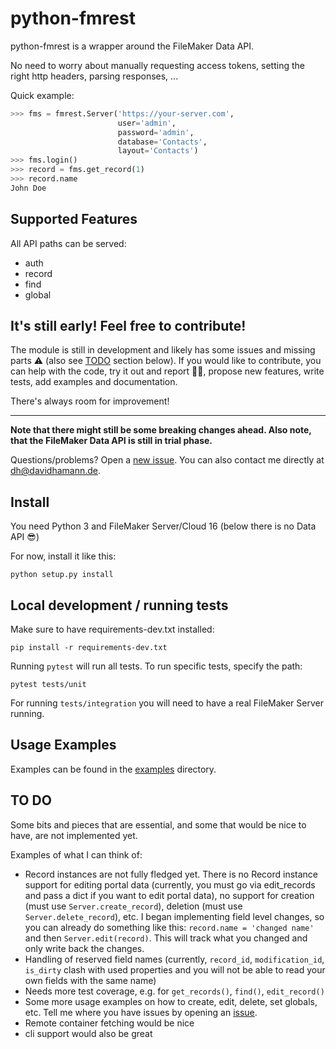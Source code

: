 # python-fmrest

python-fmrest is a wrapper around the FileMaker Data API.

No need to worry about manually requesting access tokens, setting the right http headers, parsing responses, ...

Quick example:

```python
>>> fms = fmrest.Server('https://your-server.com',
                        user='admin',
                        password='admin',
                        database='Contacts',
                        layout='Contacts')
>>> fms.login()
>>> record = fms.get_record(1)
>>> record.name
John Doe
```

## Supported Features

All API paths can be served:

- auth
- record
- find
- global

## It's still early! Feel free to contribute!

The module is still in development and likely has some issues and missing parts ⚠️ (also see [TODO](#to-do) section below). If you would like to contribute, you can help with the code, try it out and report 🐞🐞, propose new features, write tests, add examples and documentation.

There's always room for improvement!

---

**Note that there might still be some breaking changes ahead. Also note, that the FileMaker Data API is still in trial phase.**

Questions/problems? Open a [new issue](https://github.com/davidhamann/python-fmrest/issues). You can also contact me directly at dh@davidhamann.de.

## Install

You need Python 3 and FileMaker Server/Cloud 16 (below there is no Data API 😎)

For now, install it like this:

```
python setup.py install
```

## Local development / running tests

Make sure to have requirements-dev.txt installed:

```
pip install -r requirements-dev.txt
```

Running `pytest` will run all tests. To run specific tests, specify the path:

```
pytest tests/unit
```

For running `tests/integration` you will need to have a real FileMaker Server running.

## Usage Examples

Examples can be found in the [examples](https://github.com/davidhamann/python-fmrest/tree/master/examples) directory.

## TO DO
<a id="to-do"></a>

Some bits and pieces that are essential, and some that would be nice to have, are not implemented yet.

Examples of what I can think of:

- Record instances are not fully fledged yet. There is no Record instance support for editing portal data (currently, you must go via edit_records and pass a dict if you want to edit portal data), no support for creation (must use `Server.create_record`), deletion (must use `Server.delete_record`), etc. I began implementing field level changes, so you can already do something like this: `record.name = 'changed name'` and then `Server.edit(record)`. This will track what you changed and only write back the changes.
- Handling of reserved field names (currently, `record_id`, `modification_id`, `is_dirty` clash with used properties and you will not be able to read your own fields with the same name)
- Needs more test coverage, e.g. for `get_records()`, `find()`, `edit_record()`
- Some more usage examples on how to create, edit, delete, set globals, etc. Tell me where you have issues by opening an [issue](https://github.com/davidhamann/python-fmrest/issues).
- Remote container fetching would be nice
- cli support would also be great
